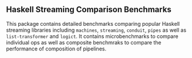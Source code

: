 ## Haskell Streaming Comparison Benchmarks

This package contains detailed benchmarks comparing popular Haskell streaming
libraries including `machines`, `streaming`, `conduit`, `pipes` as well as
`list-transformer` and `logict`. It contains microbenchmarks to compare
individual ops as well as composite benchmraks to compare the performance of
composition of pipelines.
